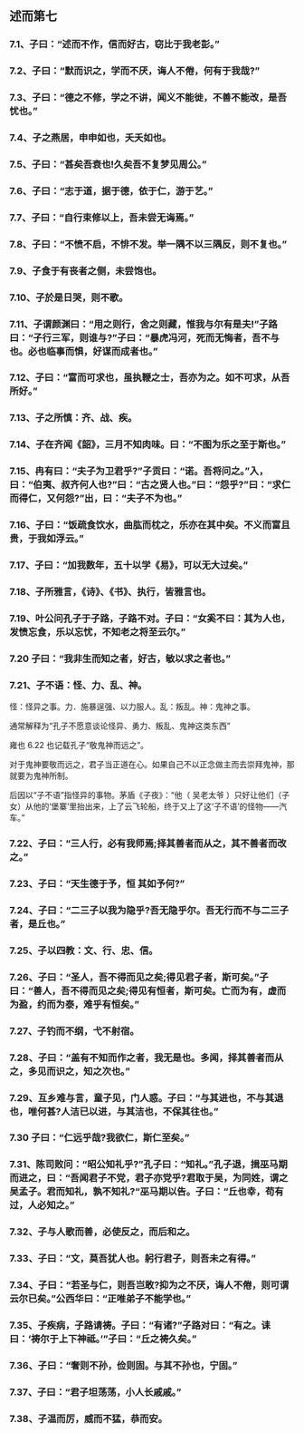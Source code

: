 ## 述而第七

### 7.1、子曰：“述而不作，信而好古，窃比于我老彭。”

### 7.2、子曰：“默而识之，学而不厌，诲人不倦，何有于我哉?”

### 7.3、子曰：“德之不修，学之不讲，闻义不能徙，不善不能改，是吾忧也。”

### 7.4、子之燕居，申申如也，夭夭如也。

### 7.5、子曰：“甚矣吾衰也!久矣吾不复梦见周公。”

### 7.6、子曰：“志于道，据于德，依于仁，游于艺。”

### 7.7、子曰：“自行束修以上，吾未尝无诲焉。”

### 7.8、子曰：“不愤不启，不悱不发。举一隅不以三隅反，则不复也。”

### 7.9、子食于有丧者之侧，未尝饱也。

### 7.10、子於是日哭，则不歌。

### 7.11、子谓颜渊曰：“用之则行，舍之则藏，惟我与尔有是夫!”子路曰：“子行三军，则谁与?”子曰：“暴虎冯河，死而无悔者，吾不与也。必也临事而惧，好谋而成者也。”

### 7.12、子曰：“富而可求也，虽执鞭之士，吾亦为之。如不可求，从吾所好。”

### 7.13、子之所慎：齐、战、疾。

### 7.14、子在齐闻《韶》，三月不知肉味。曰：“不图为乐之至于斯也。”

### 7.15、冉有曰：“夫子为卫君乎?”子贡曰：“诺。吾将问之。”入，曰：“伯夷、叔齐何人也?”曰：“古之贤人也。”曰：“怨乎?”曰：“求仁而得仁，又何怨?”出，曰：“夫子不为也。”

### 7.16、子曰：“饭疏食饮水，曲肱而枕之，乐亦在其中矣。不义而富且贵，于我如浮云。”

### 7.17、子曰：“加我数年，五十以学《易》，可以无大过矣。”

### 7.18、子所雅言，《诗》、《书》、执行，皆雅言也。

### 7.19、叶公问孔子于子路，子路不对。子曰：“女奚不曰：其为人也，发愤忘食，乐以忘忧，不知老之将至云尔。”

### 7.20 子曰：“我非生而知之者，好古，敏以求之者也。”

### 7.21、子不语：怪、力、乱、神。

怪：怪异之事。力．施暴逞强、以力服人。乱：叛乱。神：鬼神之事。

通常解释为“孔子不愿意谈论怪异、勇力、叛乱、鬼神这类东西”

雍也 6.22 也记载孔子“敬鬼神而远之”。

对于鬼神要敬而远之，君子当正道在心。如果自己不以正念做主而去崇拜鬼神，那就要为鬼神所制。

后因以“子不语”指怪异的事物。茅盾《子夜》：“他（ 吴老太爷 ）只好让他们（子女）从他的‘堡寨’里抬出来，上了云飞轮船，终于又上了这‘子不语’的怪物——汽车。”

### 7.22、子曰：“三人行，必有我师焉;择其善者而从之，其不善者而改之。”

### 7.23、子曰：“天生德于予，恒 其如予何?”

### 7.24、子曰：“二三子以我为隐乎?吾无隐乎尔。吾无行而不与二三子者，是丘也。”

### 7.25、子以四教：文、行、忠、信。

### 7.26、子曰：“圣人，吾不得而见之矣;得见君子者，斯可矣。”子曰：“善人，吾不得而见之矣;得见有恒者，斯可矣。亡而为有，虚而为盈，约而为泰，难乎有恒矣。”

### 7.27、子钓而不纲，弋不射宿。

### 7.28、子曰：“盖有不知而作之者，我无是也。多闻，择其善者而从之，多见而识之，知之次也。”

### 7.29、互乡难与言，童子见，门人惑。子曰：“与其进也，不与其退也，唯何甚?人洁已以进，与其洁也，不保其往也。”

### 7.30 子曰：“仁远乎哉?我欲仁，斯仁至矣。”

### 7.31、陈司败问：“昭公知礼乎?”孔子曰：“知礼。”孔子退，揖巫马期而进之，曰：“吾闻君子不党，君子亦党乎?君取于吴，为同姓，谓之吴孟子。君而知礼，孰不知礼?“巫马期以告。子曰：“丘也幸，苟有过，人必知之。”

### 7.32、子与人歌而善，必使反之，而后和之。

### 7.33、子曰：“文，莫吾犹人也。躬行君子，则吾未之有得。”

### 7.34、子曰：“若圣与仁，则吾岂敢?抑为之不厌，诲人不倦，则可谓云尔已矣。”公西华曰：“正唯弟子不能学也。”

### 7.35、子疾病，子路请祷。子曰：“有诸?”子路对曰：“有之。诔曰：‘祷尔于上下神祗。’”子曰：“丘之祷久矣。”

### 7.36、子曰：“奢则不孙，俭则固。与其不孙也，宁固。”

### 7.37、子曰：“君子坦荡荡，小人长戚戚。”

### 7.38、子温而厉，威而不猛，恭而安。

